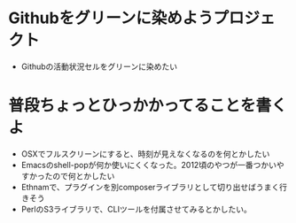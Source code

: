# Githubをグリーンに染めようプロジェクト

* Githubの活動状況セルをグリーンに染めたい

# 普段ちょっとひっかかってることを書くよ

* OSXでフルスクリーンにすると、時刻が見えなくなるのを何とかしたい
* Emacsのshell-popが何か使いにくくなった。2012頃のやつが一番つかいやすかったので何とかしたい
* Ethnamで、プラグインを別composerライブラリとして切り出せばうまく行きそう
* PerlのS3ライブラリで、CLIツールを付属させてみるとかしたい。
